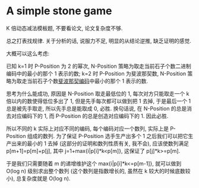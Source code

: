 # A simple stone game

K 倍动态减法模板题, 不要看论文, 论文复杂度不够.

总之打表找规律. 关于分析的话, 说服力不足, 明显的从结论逆推, 缺乏证明的感觉.

大概可以这么考虑:

已知 k=1 时 P-Position 为 2 的幂次, N-Position 策略为取走当前石子个数二进制编码中的最小的那个 1 表示的数; k=2 时 P-Position 为斐波那契数, N-Position 策略为取走当前石子个数[斐波那契编码](https://en.wikipedia.org/wiki/Fibonacci_coding)中最小的那个 1 表示的数.

思考为什么能成功, 原因是 N-Position 取走最低位的 1, 每次对方只能取走一个 k 倍以内的数使得低位多出了 1, 但是先手每次都可以做到把 1 去掉, 于是最后一个 1 总是被先手取走, 所以先手总是能取成 0, 必胜. 换句话说, 在 N-Position 的总是消去对应编码下的 1, 而 P-Position 的总是创造对应编码下的 1. 因此必胜.

所以不同的 k 实际上对应不同的编码, 每个编码对应一个数列, 实际上是 P-Position 组成的数列. 为了保证 P-Position 选手生产出多个 1 之后我们可以把它生产出来的最小的 1 去掉 (这部分的证明和数列性质有关, 我不会), 应该使数列满足 p[m+1]=p[m]+p[j], 其中 j=1+max{i|p[i]\*k\<p[m]}, 这保证了 p[j]\*k\>=p[m].

于是我们只需要随着 m 的递增维护这个 max{i|p[i]\*k\<=p[m-1]}, 就可以做到 O(log n) 级别求出整个数列 (这个数列是指数增长的, 虽然在 k 较大的时候底数较小), 总复杂度就是 O(log n).
